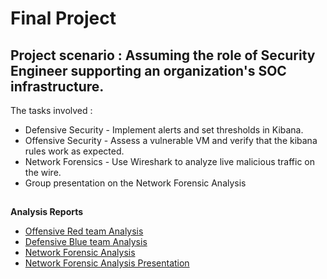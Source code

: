 # Final Project

Project scenario : Assuming the role of Security Engineer supporting an organization's SOC infrastructure.
-
The tasks involved :
- Defensive Security - Implement alerts and set thresholds in Kibana.
- Offensive Security - Assess a vulnerable VM and verify that the kibana rules work as expected.
- Network Forensics - Use Wireshark to analyze live malicious traffic on the wire.
- Group presentation on the Network Forensic Analysis 

##

**Analysis Reports**

- [Offensive Red team Analysis](https://github.com/chaitanyasugathan/Cybersecurity/blob/master/NetworkForensics/Red%20Team%20-%20Summary%20of%20Operations.pdf)
- [Defensive Blue team Analysis](https://github.com/chaitanyasugathan/Cybersecurity/blob/master/NetworkForensics/Blue%20Team%20-%20Summary%20of%20Operations.pdf)
- [Network Forensic Analysis](https://github.com/chaitanyasugathan/Cybersecurity/blob/master/NetworkForensics/Network%20Forensic%20Analysis%20Report.pdf)
- [Network Forensic Analysis Presentation](https://github.com/chaitanyasugathan/Cybersecurity/blob/master/NetworkForensics/Network%20Presentation.pdf)
